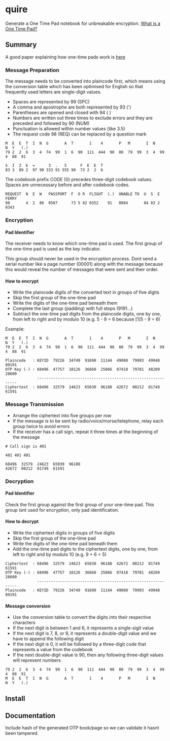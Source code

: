 # quire

Generate a One Time Pad notebook for unbreakable encryption. [What is a One Time Pad?](https://en.wikipedia.org/wiki/One-time_pad)

## Summary

A good paper explaining how one-time pads work is [here](http://users.telenet.be/d.rijmenants/papers/one_time_pad.pdf)

### Message Preparation

The message needs to be converted into plaincode first, which means using the conversion table which has been optimised for English so that frequently used letters are single-digit values.

- Spaces are represented by 99 (SPC)
- A comma and apostrophe are both represented by 93 (')
- Parentheses are opened and closed with 94 ( )
- Numbers are written out three times to exclude errors and they are preceded and followed by 90 (NUM)
- Punctuation is allowed within number values (like 3.5)
- The request code 98 (REQ) can be replaced by a question mark

```
M  E  E  T  I  N  G       A  T       1    4       P   M       I  N      N  Y   (.)
79 2  2  6  3  4  74  99  1  6  90  111  444  90  80  79  99  3  4  99  4  88  91

S  I  Z  E  =      3  .   5      F  E  E  T
83 3  89 2  97 90 333 91 555 90  73 2  2  6
```

The codebook prefix CODE (0) precedes three-digit codebook values. Spaces are unnecessary before and after codebook codes.

```
REQUEST  N  E  W   PASSPORT  F  O R  FLIGHT  (.)  UNABLE TO  U  S  E  FERRY
98       4  2  86  0587      73 5 82 0352    91   0884       84 83 2  0343
```

### Encryption

#### Pad Identifier

The receiver needs to know which one-time pad is used. The first group of the one-time pad is used as the key indicator.

This group should never be used in the encryption process. Dont send a serial number like a page number (00001) along with the message because this would reveal the number of messages that were sent and their order.

#### How to encrypt

- Write the plaincode digits of the converted text in groups of five digits
- Skip the first group of the one-time pad
- Write the digits of the one-time pad beneath them
- Complete the last group (padding) with full stops (9191...)
- Subtract the one-time pad digits from the plaincode digits, one by one, from left to right and by modulo 10 (e.g. 5 - 9 = 6 because [1]5 - 9 = 6)

Example:

```
M  E  E  T  I  N  G       A  T       1    4       P   M       I  N      N  Y   (.)
79 2  2  6  3  4  74  99  1  6  90  111  444  90  80  79  99  3  4  99  4  88  91

Plaincode   : KEYID  79226  34749  91690  11144  49080  79993  49948  89191
OTP Key (-) : 68496  47757  10126  36660  25066  07418  79781  48209  28600
              -------------------------------------------------------------
Ciphertext  : 68496  32579  24623  65030  96188  42672  00212  01749  61591
```

### Message Transmission

- Arrange the ciphertext into five groups per row
- If the message is to be sent by radio/voice/morse/telephone, relay each group twice to avoid errors
- If the receiver has a call sign, repeat it three times at the beginning of the message

```
# Call sign is 401

401 401 401

68496  32579  24623  65030  96188
42672  00212  01749  61591
```

### Decryption

#### Pad Identifier

Check the first group against the first group of your one-time pad. This group isnt used for encryption, only pad identification.

#### How to decrypt

- Write the ciphertext digits in groups of five digits
- Skip the first group of the one-time pad
- Write the digits of the one-time pad beneath them
- Add the one-time pad digits to the ciphertext digits, one by one, from left to right and by modulo 10 (e.g. 9 + 6 = 5)

```
Ciphertext  : 68496  32579  24623  65030  96188  42672  00212  01749  61591
OTP Key (-) : 68496  47757  10126  36660  25066  07418  79781  48209  28600
              -------------------------------------------------------------
Plaincode   : KEYID  79226  34749  91690  11144  49080  79993  49948  89191
```

#### Message conversion

- Use the conversion table to convert the digits into their respective characters
- If the next digit is between 1 and 6, it represents a single-sigit value
- If the next digit is 7, 8, or 9, it represents a double-digit value and we have to append the following digit
- If the next digit is 0, it will be followed by a three-digit code that represents a value from the codebook
- If the next double-digit value is 90, then any following three-digit values will represent numbers

```
79 2  2  6  3  4  74  99  1  6  90  111  444  90  80  79  99  3  4  99  4  88  91
M  E  E  T  I  N  G       A  T       1    4       P   M       I  N      N  Y   (.)
```


## Install

## Documentation


Include hash of the generated OTP book/page so we can validate it hasnt been tampered.
